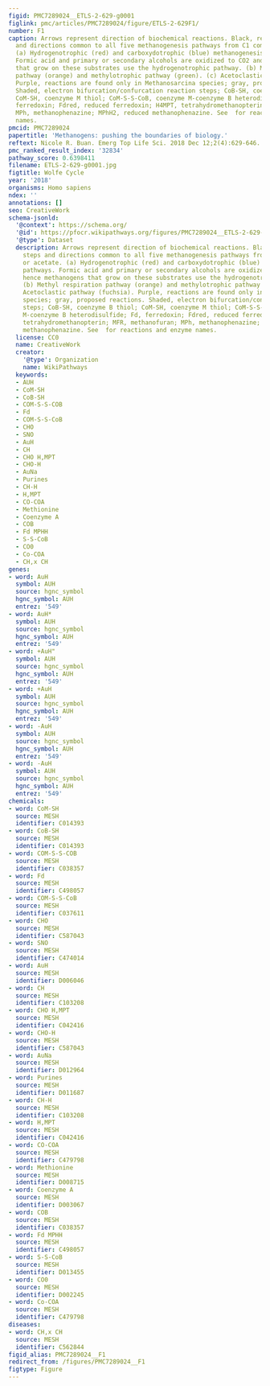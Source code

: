 ```yaml
---
figid: PMC7289024__ETLS-2-629-g0001
figlink: pmc/articles/PMC7289024/figure/ETLS-2-629F1/
number: F1
caption: Arrows represent direction of biochemical reactions. Black, reaction steps
  and directions common to all five methanogenesis pathways from C1 compounds or acetate.
  (a) Hydrogenotrophic (red) and carboxydotrophic (blue) methanogenesis pathways.
  Formic acid and primary or secondary alcohols are oxidized to CO2 and hence methanogens
  that grow on these substrates use the hydrogenotrophic pathway. (b) Methyl respiration
  pathway (orange) and methylotrophic pathway (green). (c) Acetoclastic pathway (fuchsia).
  Purple, reactions are found only in Methanosarcina species; gray, proposed reactions.
  Shaded, electron bifurcation/confurcation reaction steps; CoB-SH, coenzyme B thiol;
  CoM-SH, coenzyme M thiol; CoM-S-S-CoB, coenzyme M-coenzyme B heterodisulfide; Fd,
  ferredoxin; Fdred, reduced ferredoxin; H4MPT, tetrahydromethanopterin; MFR, methanofuran;
  MPh, methanophenazine; MPhH2, reduced methanophenazine. See  for reactions and enzyme
  names.
pmcid: PMC7289024
papertitle: 'Methanogens: pushing the boundaries of biology.'
reftext: Nicole R. Buan. Emerg Top Life Sci. 2018 Dec 12;2(4):629-646.
pmc_ranked_result_index: '32834'
pathway_score: 0.6398411
filename: ETLS-2-629-g0001.jpg
figtitle: Wolfe Cycle
year: '2018'
organisms: Homo sapiens
ndex: ''
annotations: []
seo: CreativeWork
schema-jsonld:
  '@context': https://schema.org/
  '@id': https://pfocr.wikipathways.org/figures/PMC7289024__ETLS-2-629-g0001.html
  '@type': Dataset
  description: Arrows represent direction of biochemical reactions. Black, reaction
    steps and directions common to all five methanogenesis pathways from C1 compounds
    or acetate. (a) Hydrogenotrophic (red) and carboxydotrophic (blue) methanogenesis
    pathways. Formic acid and primary or secondary alcohols are oxidized to CO2 and
    hence methanogens that grow on these substrates use the hydrogenotrophic pathway.
    (b) Methyl respiration pathway (orange) and methylotrophic pathway (green). (c)
    Acetoclastic pathway (fuchsia). Purple, reactions are found only in Methanosarcina
    species; gray, proposed reactions. Shaded, electron bifurcation/confurcation reaction
    steps; CoB-SH, coenzyme B thiol; CoM-SH, coenzyme M thiol; CoM-S-S-CoB, coenzyme
    M-coenzyme B heterodisulfide; Fd, ferredoxin; Fdred, reduced ferredoxin; H4MPT,
    tetrahydromethanopterin; MFR, methanofuran; MPh, methanophenazine; MPhH2, reduced
    methanophenazine. See  for reactions and enzyme names.
  license: CC0
  name: CreativeWork
  creator:
    '@type': Organization
    name: WikiPathways
  keywords:
  - AUH
  - CoM-SH
  - CoB-SH
  - COM-S-S-COB
  - Fd
  - COM-S-S-CoB
  - CHO
  - SNO
  - AuH
  - CH
  - CHO H,MPT
  - CHO-H
  - AuNa
  - Purines
  - CH-H
  - H,MPT
  - CO-COA
  - Methionine
  - Coenzyme A
  - COB
  - Fd MPHH
  - S-S-CoB
  - CO0
  - Co-COA
  - CH,x CH
genes:
- word: AuH
  symbol: AUH
  source: hgnc_symbol
  hgnc_symbol: AUH
  entrez: '549'
- word: AuH*
  symbol: AUH
  source: hgnc_symbol
  hgnc_symbol: AUH
  entrez: '549'
- word: +AuH"
  symbol: AUH
  source: hgnc_symbol
  hgnc_symbol: AUH
  entrez: '549'
- word: +AuH
  symbol: AUH
  source: hgnc_symbol
  hgnc_symbol: AUH
  entrez: '549'
- word: -AuH
  symbol: AUH
  source: hgnc_symbol
  hgnc_symbol: AUH
  entrez: '549'
- word: -AuH
  symbol: AUH
  source: hgnc_symbol
  hgnc_symbol: AUH
  entrez: '549'
chemicals:
- word: CoM-SH
  source: MESH
  identifier: C014393
- word: CoB-SH
  source: MESH
  identifier: C014393
- word: COM-S-S-COB
  source: MESH
  identifier: C038357
- word: Fd
  source: MESH
  identifier: C498057
- word: COM-S-S-CoB
  source: MESH
  identifier: C037611
- word: CHO
  source: MESH
  identifier: C587043
- word: SNO
  source: MESH
  identifier: C474014
- word: AuH
  source: MESH
  identifier: D006046
- word: CH
  source: MESH
  identifier: C103208
- word: CHO H,MPT
  source: MESH
  identifier: C042416
- word: CHO-H
  source: MESH
  identifier: C587043
- word: AuNa
  source: MESH
  identifier: D012964
- word: Purines
  source: MESH
  identifier: D011687
- word: CH-H
  source: MESH
  identifier: C103208
- word: H,MPT
  source: MESH
  identifier: C042416
- word: CO-COA
  source: MESH
  identifier: C479798
- word: Methionine
  source: MESH
  identifier: D008715
- word: Coenzyme A
  source: MESH
  identifier: D003067
- word: COB
  source: MESH
  identifier: C038357
- word: Fd MPHH
  source: MESH
  identifier: C498057
- word: S-S-CoB
  source: MESH
  identifier: D013455
- word: CO0
  source: MESH
  identifier: D002245
- word: Co-COA
  source: MESH
  identifier: C479798
diseases:
- word: CH,x CH
  source: MESH
  identifier: C562844
figid_alias: PMC7289024__F1
redirect_from: /figures/PMC7289024__F1
figtype: Figure
---
```

